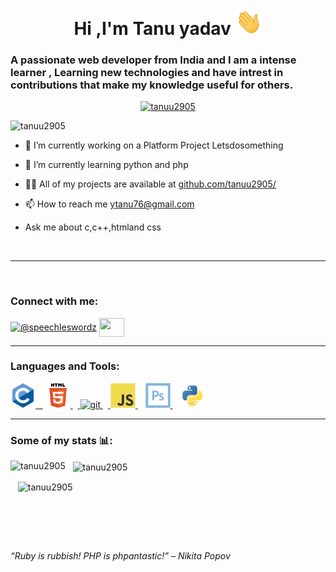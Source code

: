 <h1 align="center">Hi ,I'm Tanu yadav  <img  src="https://raw.githubusercontent.com/ABSphreak/ABSphreak/master/gifs/Hi.gif" width="43px"></h1>

<h3 align="left">A passionate  web developer from India and I am a intense learner ,  Learning new technologies and have intrest  in contributions that make my knowledge useful for others.</h3>


<p align="center"> <a href="https://github.com/ryo-ma/github-profile-trophy"><img src="https://github-profile-trophy.vercel.app/?username=tanuu2905" alt="tanuu2905" /></a> </p>

 <p align="left"> <img src="https://komarev.com/ghpvc/?username=tanuu2905&label=Profile%20views&color=0e75b6&style=flat" alt="tanuu2905" /> </p>

 - 🔭 I’m currently working on a Platform Project Letsdosomething

- 🌱 I’m currently learning python and php

- 👨‍💻 All of my projects are available at [github.com/tanuu2905/](github.com/tanuu2905)

- 📫 How to reach me ytanu76@gmail.com
 
- Ask me about c,c++,htmland css
 <br>
<hr>
<br>
<h3 align="left"> Connect with me:</h3>
<p align="left">
<a href="https://www.instagram.com/speechleswordzz/" target="_blank"><img align="center" src="https://raw.githubusercontent.com/rahuldkjain/github-profile-readme-generator/master/src/images/icons/Social/instagram.svg" alt="@speechleswordz" height="30" width="40" /></a>&nbsp;<a href="https://www.youtube.com/channel/UCCNIqsl_s-yjZJYECon4uWA" target="_blank"><img align="center" src="https://raw.githubusercontent.com/rahuldkjain/github-profile-readme-generator/master/src/images/icons/Social/youtube.svg" alt="" height="30" width="40" /></a>
</p> 
<hr>
<h3 align="left">Languages and Tools:</h3>
<a href="https://www.cprogramming.com/" target="_blank" rel="noreferrer"> <img src="https://raw.githubusercontent.com/devicons/devicon/master/icons/c/c-original.svg" alt="c" width="40" height="40"/> &nbsp;&nbsp;</a> <a href="https://www.w3.org/html/" target="_blank" rel="noreferrer"> <img src="https://raw.githubusercontent.com/devicons/devicon/master/icons/html5/html5-original-wordmark.svg" alt="html5" width="40" height="40"/> </a> &nbsp;&nbsp;<a href="https://git-scm.com/" target="_blank" rel="noreferrer"> <img src="https://www.vectorlogo.zone/logos/git-scm/git-scm-icon.svg" alt="git" width="40" height="40"/> </a> &nbsp;&nbsp;<a href="https://developer.mozilla.org/en-US/docs/Web/JavaScript" target="_blank" rel="noreferrer"> <img src="https://raw.githubusercontent.com/devicons/devicon/master/icons/javascript/javascript-original.svg" alt="javascript" width="40" height="40"/> </a>&nbsp;&nbsp; <a href="https://www.photoshop.com/en" target="_blank" rel="noreferrer"> <img src="https://raw.githubusercontent.com/devicons/devicon/master/icons/photoshop/photoshop-line.svg" alt="photoshop" width="40" height="40"/> </a>&nbsp;&nbsp; <a href="https://www.python.org" target="_blank" rel="noreferrer"> <img src="https://raw.githubusercontent.com/devicons/devicon/master/icons/python/python-original.svg" alt="python" width="40" height="40"/> </a>  
</p>


<hr>
<h3 align="left"> Some of my stats 📊:</h3>


 <p><img align="left" src="https://github-readme-stats.vercel.app/api/top-langs/?username=tanuu2905&theme=midnight-purple" alt="tanuu2905" /></p>
<p>&nbsp;&nbsp;&nbsp;<img align="center" src="https://github-readme-stats.vercel.app/api?username=tanuu2905&show_icons=true&theme=midnight-purple" alt="tanuu2905" /></p>

<p>&nbsp;&nbsp;&nbsp;<img align="center" src="https://github-readme-streak-stats.herokuapp.com/?user=tanuu2905&theme=midnight-purple" alt="tanuu2905" /></p>


<p> &nbsp;&nbsp;&nbsp;<img scr="https://github-readme-stats.vercel.app/api/pin/?username=tanuu2905&repo=https://github.com/tanuu2905/myportfolio"> </p> 
 
<br>
 <br>
 <p>
  <i>“Ruby is rubbish! PHP is phpantastic!”</i>
  <i> – Nikita Popov</i>
 </p>
